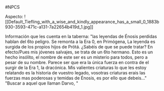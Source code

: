 #NPCS 

Aspecto:
	![[Default_Tiefling_with_a_wise_and_kindly_appearance_has_a_small_0_1883b930-3593-471c-a131-7a22654b419d_1.jpg]]


Información que les cuenta en la taberna:
	"las leyendas de Énosis perdidas hablan del 6to peligro. Se remonta a la Era 0, en Primógena, La leyenda es surgida de los propios hijos de Prötá. ¿Sabéis de que se puede tratar? En efecto/Pues mis jóvenes salvajes, se trata de un 6to hermano. Esto es un hecho insólito, el nombre de este ser es un misterio para todos, pero a pesar de su nombre. Parece ser que era la única fuerza en contra de el surgir de la Era 1, la dracónica. 
	Mis valientes criaturas lo que les estoy relatando es la historia de vuestro legado, vosotras criaturas erais las fuerzas mas poderosas y temidas de Énosis, es por ello que debeis..."
	"Buscar a aquel que llaman Darvo, "
